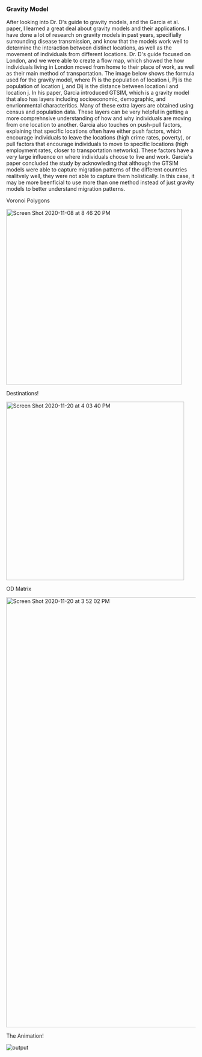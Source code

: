 ### Gravity Model

After looking into Dr. D's guide to gravity models, and the Garcia et al. paper, I learned a great deal about gravity models and their applications. I have done a lot of research on gravity models in past years, specifially surrounding disease transmission, and know that the models work well to determine the interaction between distinct locations, as well as the movement of individuals from different locations. Dr. D's guide focused on London, and we were able to create a flow map, which showed the how individuals living in London moved from home to their place of work, as well as their main method of transportation. The image below shows the formula used for the gravity model, where Pi is the population of location i, Pj is the population of location j, and Dij is the distance between location i and location j. In his paper, Garcia introduced GTSIM, which is a gravity model that also has layers including socioeconomic, demographic, and envrionmental characteritics. Many of these extra layers are obtained using census and population data. These layers can be very helpful in getting a more comprehnsive understanding of how and why individuals are moving from one location to another. Garcia also touches on push-pull factors, explaining that specific locations often have either push factors, which encourage individuals to leave the locations (high crime rates, poverty), or pull factors that encourage individuals to move to specific locations (high employment rates, closer to transportation networks). These factors have a very large influence on where individuals choose to live and work. Garcia's paper concluded the study by acknowleding that although the GTSIM models were able to capture migration patterns of the different countries realitvely well, they were not able to capture them holistically. In this case, it may be more beenficial to use more than one method instead of just gravity models to better understand migration patterns. 



Voronoi Polygons 

<img width="466" alt="Screen Shot 2020-11-08 at 8 46 20 PM" src="https://user-images.githubusercontent.com/60228365/99850008-94dcba80-2b4a-11eb-9e69-e715004a9094.png">

Destinations!

<img width="473" alt="Screen Shot 2020-11-20 at 4 03 40 PM" src="https://user-images.githubusercontent.com/60228365/99850010-96a67e00-2b4a-11eb-87a2-ea837975e6e6.png">

OD Matrix

<img width="1140" alt="Screen Shot 2020-11-20 at 3 52 02 PM" src="https://user-images.githubusercontent.com/60228365/99850014-9908d800-2b4a-11eb-84d4-8eafe1739a4b.png">

The Animation!

![output](https://user-images.githubusercontent.com/60228365/99852217-885a6100-2b4e-11eb-8d78-fb316346314e.gif)
